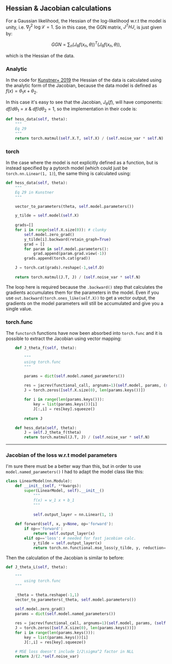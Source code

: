 ## Hessian & Jacobian calculations

For a Gaussian likelihood, the Hessian of the log-likelihood w.r.t the model is unity, i.e. $\nabla_f^2 ~ \log \mathcal{L} = 1$. So in this case, the GGN matrix, $J^T H J$, is just given by:

$$
GGN = \sum_n (J_{\theta} f(x_n, \theta))^T (J_{\theta} f(x_n, \theta)),
$$

which is the Hessian of the data. 

### Analytic

In the code for [Kunstner+ 2019]() the Hessian of the data is calculated using the analytic form of the Jacobian, because the data model is defined as $f(x) = \theta_1 x + \theta_2$.

In this case it's easy to see that the Jacobian, $J_{\theta}(f)$, will have components: $df/d\theta_1 = x$ & $df/d\theta_2 = 1$, so the implementation in their code is:

```python
def hess_data(self, theta):
    """
    Eq 29
    """
    return torch.matmul(self.X.T, self.X) / (self.noise_var * self.N)
```

### torch

In the case where the model is not explicitly defined as a function, but is instead specified by a pytorch model (which could just be `torch.nn.Linear(1, 1)`), the same thing is calculated using:

```python
def hess_data(self, theta):
    """
    Eq 29 in Kunstner
    """

    vector_to_parameters(theta, self.model.parameters())

    y_tilde = self.model(self.X)
		
    grads=[]
    for i in range(self.X.size(0)): # clunky
        self.model.zero_grad()
        y_tilde[i].backward(retain_graph=True)
        grad = []
        for param in self.model.parameters():
            grad.append(param.grad.view(-1))
        grads.append(torch.cat(grad))

    J = torch.cat(grads).reshape(-1,self.D)
		
    return torch.matmul(J.T, J) / (self.noise_var * self.N)
```

The loop here is required because the `.backward()` step that calculates the gradients accumulates them for the parameters in the model. Even if you use `out.backward(torch.ones_like(self.X))` to get a vector output, the gradients on the model parameters will still be accumulated and give you a single value. 

### torch.func

The `functorch` functions have now been absorbed into `torch.func` and it is possible to extract the Jacobian using vector mapping:

```python
	def J_theta_f(self, theta):

		"""
		using torch.func
		"""

		params = dict(self.model.named_parameters())
		
		res = jacrev(functional_call, argnums=1)(self.model, params, (self.X,)) # returns dict
		J = torch.zeros([self.X.size(0), len(params.keys())])

		for i in range(len(params.keys())):
			key = list(params.keys())[i]
			J[:,i] = res[key].squeeze()
		
		return J

	def hess_data(self, theta):
		J = self.J_theta_f(theta)
		return torch.matmul(J.T, J) / (self.noise_var * self.N)
```

---

### Jacobian of the loss w.r.t model parameters

I'm sure there must be a better way than this, but in order to use `model.named_parameters()` I had to adapt the model class like this:

```python
class LinearModel(nn.Module):
    def __init__(self, **kwargs):
        super(LinearModel, self).__init__()
            """
            f(x) = w_1 x + b_1
            """
		
            self.output_layer = nn.Linear(1, 1)
            
    def forward(self, x, y=None, op='forward'):
        if op=='forward':
            return self.output_layer(x)
        elif op=='loss': # needed for fast jacobian calc.
            y_tilde = self.output_layer(x)
            return torch.nn.functional.mse_loss(y_tilde, y, reduction='none')
```

Then the calculation of the Jacobian is similar to before:

```python
def J_theta_L(self, theta):

    """
        using torch.func
    """

    _theta = theta.reshape(-1,1)
    vector_to_parameters(_theta, self.model.parameters())

    self.model.zero_grad()
    params = dict(self.model.named_parameters())
		
    res = jacrev(functional_call, argnums=1)(self.model, params, (self.X, self.y, 'loss')) # returns dict
    J = torch.zeros([self.X.size(0), len(params.keys())])
    for i in range(len(params.keys())):
        key = list(params.keys())[i]
        J[:,i] = res[key].squeeze()

    # MSE loss doesn't include 1/2\sigma^2 factor in NLL
    return J/(2.*self.noise_var)
```
